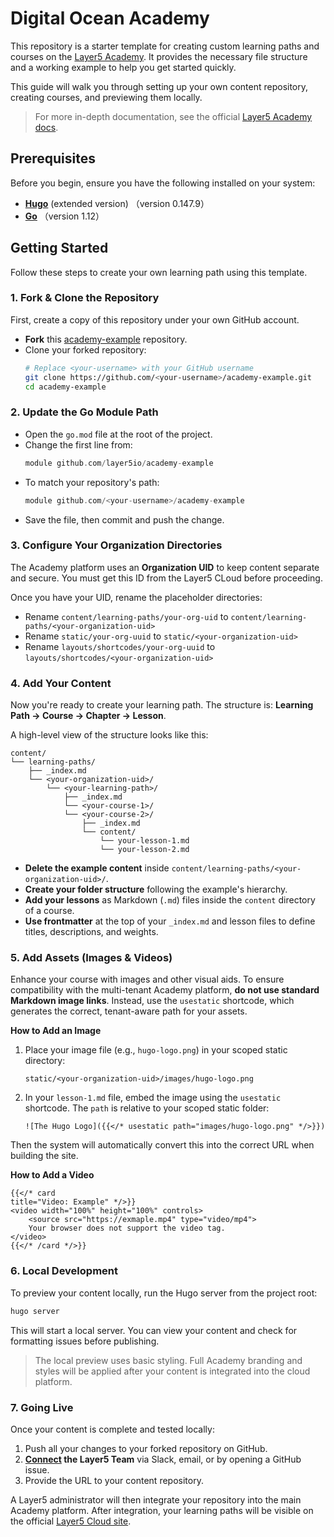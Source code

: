 
# Digital Ocean Academy 
This repository is a starter template for creating custom learning paths and courses on the [Layer5 Academy](https://cloud.layer5.io/academy/overview). It provides the necessary file structure and a working example to help you get started quickly.

This guide will walk you through setting up your own content repository, creating courses, and previewing them locally.

> For more in-depth documentation, see the official [Layer5 Academy docs](https://docs.layer5.io/cloud/academy/).

## Prerequisites

Before you begin, ensure you have the following installed on your system:

  * [**Hugo**](https://gohugo.io/getting-started/installing/) (extended version) （version 0.147.9）
  * [**Go**](https://go.dev/doc/install) （version 1.12）

## Getting Started

Follow these steps to create your own learning path using this template.

### 1. Fork & Clone the Repository

First, create a copy of this repository under your own GitHub account.

  - **Fork** this [academy-example](https://github.com/layer5io/academy-example) repository.
  - Clone your forked repository:
    ```bash
    # Replace <your-username> with your GitHub username
    git clone https://github.com/<your-username>/academy-example.git
    cd academy-example
    ```

### 2. Update the Go Module Path

  - Open the `go.mod` file at the root of the project.
  - Change the first line from:
    ```go
    module github.com/layer5io/academy-example
    ```
  - To match your repository's path:
    ```go
    module github.com/<your-username>/academy-example
    ```
  - Save the file, then commit and push the change.

### 3. Configure Your Organization Directories

The Academy platform uses an **Organization UID** to keep content separate and secure. You must get this ID from the Layer5 CLoud before proceeding.

Once you have your UID, rename the placeholder directories:

  - Rename `content/learning-paths/your-org-uid` to `content/learning-paths/<your-organization-uid>`
  - Rename `static/your-org-uuid` to `static/<your-organization-uid>`
  - Rename `layouts/shortcodes/your-org-uuid` to `layouts/shortcodes/<your-organization-uid>`

### 4. Add Your Content

Now you're ready to create your learning path. The structure is: **Learning Path → Course → Chapter → Lesson**.

A high-level view of the structure looks like this:
  ```text
  content/
  └── learning-paths/
      ├── _index.md
      └── <your-organization-uid>/
          └── <your-learning-path>/
              ├── _index.md
              └── <your-course-1>/
              └── <your-course-2>/
                  ├── _index.md
                  └── content/
                      └── your-lesson-1.md
                      └── your-lesson-2.md
  ```

  - **Delete the example content** inside `content/learning-paths/<your-organization-uid>/`.
  - **Create your folder structure** following the example's hierarchy.
  - **Add your lessons** as Markdown (`.md`) files inside the `content` directory of a course.
  - **Use frontmatter** at the top of your `_index.md` and lesson files to define titles, descriptions, and weights.

### 5. Add Assets (Images & Videos)

Enhance your course with images and other visual aids. To ensure compatibility with the multi-tenant Academy platform, **do not use standard Markdown image links**. Instead, use the `usestatic` shortcode, which generates the correct, tenant-aware path for your assets.

**How to Add an Image**

1.  Place your image file (e.g., `hugo-logo.png`) in your scoped static directory:

    ```text
    static/<your-organization-uid>/images/hugo-logo.png
    ```
2.  In your `lesson-1.md` file, embed the image using the `usestatic` shortcode. The `path` is relative to your scoped static folder: 

    ```text
    ![The Hugo Logo]({{</* usestatic path="images/hugo-logo.png" */>}})
    ```

Then the system will automatically convert this into the correct URL when building the site.

**How to Add a Video**

```text
{{</* card 
title="Video: Example" */>}}
<video width="100%" height="100%" controls>
    <source src="https://exmaple.mp4" type="video/mp4">
    Your browser does not support the video tag.
</video>
{{</* /card */>}}
```

### 6. Local Development

To preview your content locally, run the Hugo server from the project root:

```bash
hugo server
```

This will start a local server. You can view your content and check for formatting issues before publishing.

> The local preview uses basic styling. Full Academy branding and styles will be applied after your content is integrated into the cloud platform.

### 7. Going Live

Once your content is complete and tested locally:

1.  Push all your changes to your forked repository on GitHub.
2.  **[Connect](https://layer5.io/company/contact) the Layer5 Team** via Slack, email, or by opening a GitHub issue.
3.  Provide the URL to your content repository.

A Layer5 administrator will then integrate your repository into the main Academy platform. After integration, your learning paths will be visible on the official [Layer5 Cloud site](https://cloud.layer5.io/academy/overview).

